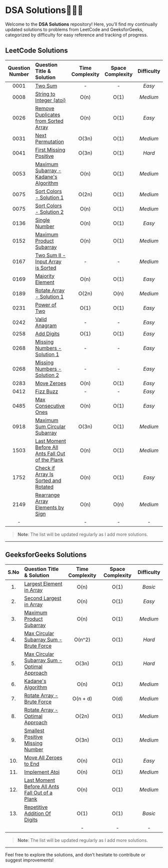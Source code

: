# DSA Solutions🧑🏻‍💻

Welcome to the **DSA Solutions** repository! Here, you’ll find my continually updated solutions to problems from LeetCode and GeeksforGeeks, categorized by difficulty for easy reference and tracking of progress.

## LeetCode Solutions

| Question Number | Question Title & Solution                                                                 | Time Complexity | Space Complexity | Difficulty |
| :-------------: | :---------------------------------------------------------------------------------------- | :-------------: | :--------------: | :--------: |
|      0001       | [Two Sum](leetcode_easy/TwoSum.java)                                                      |        -        |        -         |   _Easy_   |
|      0008       | [String to Integer (atoi)](leetcode_medium/StringToInteger.java)                          |      O(n)       |       O(1)       |  _Medium_  |
|      0026       | [Remove Duplicates from Sorted Array](leetcode_easy/RemoveDuplicatesfromSortedArray.java) |      O(n)       |       O(1)       |   _Easy_   |
|      0031       | [Next Permutation](leetcode_medium/NextPermutation.java)                                  |      O(3n)      |       O(1)       |  _Medium_  |
|      0041       | [First Missing Positive](leetcode_hard/FirstMissingPositive.java)                         |      O(3n)      |       O(1)       |   _Hard_   |
|      0053       | [Maximum Subarray - Kadane's Algorithm](leetcode_medium/MaximumSubarray.java)             |      O(n)       |       O(1)       |  _Medium_  |
|      0075       | [Sort Colors - Solution 1](leetcode_medium/SortColorsSol1.java)                           |      O(2n)      |       O(1)       |  _Medium_  |
|      0075       | [Sort Colors - Solution 2](leetcode_medium/SortColorsSol2.java)                           |      O(n)       |       O(1)       |  _Medium_  |
|      0136       | [Single Number](leetcode_easy/SingleNumber.java)                                          |      O(n)       |       O(1)       |   _Easy_   |
|      0152       | [Maximum Product Subarray](leetcode_medium/MaximumProductSubarray.java)                   |      O(n)       |       O(1)       |  _Medium_  |
|      0167       | [Two Sum II - Input Array is Sorted](leetcode_medium/TwoSumII.java)                       |        -        |        -         |  _Medium_  |
|      0169       | [Majority Element](leetcode_easy/MajorityElement.java)                                    |      O(n)       |       O(1)       |   _Easy_   |
|      0189       | [Rotate Array - Solution 1](leetcode_medium/RotateArray.java)                             |      O(2n)      |       O(n)       |  _Medium_  |
|      0231       | [Power of Two](leetcode_easy/PowerOfTwo.java)                                             |      O(1)       |       O(1)       |   _Easy_   |
|      0242       | [Valid Anagram](leetcode_easy/ValidAnagram.java)                                          |        -        |        -         |   _Easy_   |
|      0258       | [Add Digits](leetcode_easy/AddDigits.java)                                                |      O(1)       |       O(1)       |   _Easy_   |
|      0268       | [Missing Numbers - Solution 1](leetcode_easy/MissingNumbers.java)                         |        -        |        -         |   _Easy_   |
|      0268       | [Missing Numbers - Solution 2](leetcode_easy/MissingNumbersSol2.java)                     |        -        |        -         |   _Easy_   |
|      0283       | [Move Zeroes](leetcode_easy/MoveZeroes.java)                                              |      O(n)       |       O(1)       |   _Easy_   |
|      0412       | [Fizz Buzz](leetcode_easy/FizzBuzz.java)                                                  |        -        |        -         |   _Easy_   |
|      0485       | [Max Consecutive Ones](leetcode_easy/MaxConsecutiveOnes.java)                             |      O(n)       |       O(1)       |   _Easy_   |
|      0918       | [Maximum Sum Circular Subarray](leetcode_medium/MaximumSumCircularSubarray.java)          |      O(3n)      |       O(1)       |  _Medium_  |
|      1503       | [Last Moment Before All Ants Fall Out of the Plank](leetcode_medium/GetLastMoment.java)   |      O(n)       |       O(1)       |  _Medium_  |
|      1752       | [Check if Array Is Sorted and Rotated](leetcode_easy/ArrayIsSortedandRotated.java)        |      O(n)       |       O(1)       |   _Easy_   |
|      2149       | [Rearrange Array Elements by Sign](leetcode_medium/RearrangeArrayElementsbySign.java)     |      O(n)       |       O(n)       |  _Medium_  |
|        -        | []()                                                                                      |        -        |        -         |    _-_     |

> **Note**: The list will be updated regularly as I add more solutions.

---

## GeeksforGeeks Solutions

| S.No | Question Title & Solution                                                                     | Time Complexity | Space Complexity | Difficulty |
| :--: | :-------------------------------------------------------------------------------------------- | :-------------: | :--------------: | :--------: |
|  1.  | [Largest Element in Array](GeeksforGeeks/LargestElementinArray.java)                          |      O(n)       |       O(1)       |  _Basic_   |
|  2.  | [Second Largest in Array](GeeksforGeeks/SecondLargest.java)                                   |      O(n)       |       O(1)       |   _Easy_   |
|  3.  | [Maximum Product Subarray](GeeksforGeeks/MaximumProductSubarray.java)                         |      O(n)       |       O(1)       |  _Medium_  |
|  4.  | [Max Circular Subarray Sum - Brute Force](GeeksforGeeks/MaxCircularSubarraySumSol1.java)      |     O(n^2)      |       O(1)       |   _Hard_   |
|  5.  | [Max Circular Subarray Sum - Optimal Approach](GeeksforGeeks/MaxCircularSubarraySumSol2.java) |      O(3n)      |       O(1)       |   _Hard_   |
|  6.  | [Kadane's Algorithm](GeeksforGeeks/KadaneAlgorithm.java)                                      |      O(n)       |       O(1)       |  _Medium_  |
|  7.  | [Rotate Array - Brute Force](GeeksforGeeks/RotateArraySol1.java)                              |    O(n + d)     |       O(d)       |  _Medium_  |
|  8.  | [Rotate Array - Optimal Approach](GeeksforGeeks/RotateArraySol2.java)                         |      O(2n)      |       O(1)       |  _Medium_  |
|  9.  | [Smallest Positive Missing Number](GeeksforGeeks/SmallestPositiveMissingNumber.java)          |      O(3n)      |       O(1)       |  _Medium_  |
| 10.  | [Move All Zeroes to End](GeeksforGeeks/MoveAllZeroesToEnd.java)                               |      O(n)       |       O(1)       |   _Easy_   |
| 11.  | [Implement Atoi](GeeksforGeeks/ImplementAtoi.java)                                            |      O(n)       |       O(1)       |  _Medium_  |
| 12.  | [Last Moment Before All Ants Fall Out of a Plank](GeeksforGeeks/GetLastMoment.java)           |      O(n)       |       O(1)       |  _Medium_  |
| 13.  | [Repetitive Addition Of Digits](GeeksforGeeks/RepetitiveAdditionOfDigits.java)                |      O(1)       |       O(1)       |  _Basic_   |
|      | [](GeeksforGeeks/)                                                                            |        -        |        -         |    _-_     |

> **Note**: The list will be updated regularly as I add more solutions.

---

Feel free to explore the solutions, and don’t hesitate to contribute or suggest improvements!
